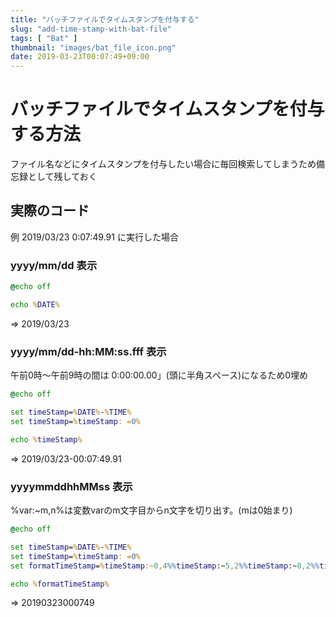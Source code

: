 ```yaml
---
title: "バッチファイルでタイムスタンプを付与する"
slug: "add-time-stamp-with-bat-file"
tags: [ "Bat" ]
thumbnail: "images/bat_file_icon.png"
date: 2019-03-23T00:07:49+09:00
---
```


# バッチファイルでタイムスタンプを付与する方法

ファイル名などにタイムスタンプを付与したい場合に毎回検索してしまうため備忘録として残しておく

## 実際のコード

例 2019/03/23 0:07:49.91 に実行した場合  

### yyyy/mm/dd 表示

```bat
@echo off

echo %DATE%
```
=> 2019/03/23

### yyyy/mm/dd-hh:MM:ss.fff 表示

午前0時～午前9時の間は 0:00:00.00」(頭に半角スペース)になるため0埋め

```bat
@echo off

set timeStamp=%DATE%-%TIME%
set timeStamp=%timeStamp: =0%

echo %timeStamp%
```
=> 2019/03/23-00:07:49.91

### yyyymmddhhMMss 表示

%var:~m,n%は変数varのm文字目からn文字を切り出す。(mは0始まり)

```bat
@echo off

set timeStamp=%DATE%-%TIME%
set timeStamp=%timeStamp: =0%
set formatTimeStamp=%timeStamp:~0,4%%timeStamp:~5,2%%timeStamp:~8,2%%timeStamp:~11,2%%timeStamp:~14,2%%timeStamp:~17,2%

echo %formatTimeStamp%
```
=> 20190323000749
